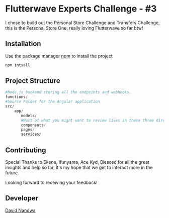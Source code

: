 # Flutterwave Experts Challenge - #3

I chose to build out the Personal Store Challenge and Transfers Challenge, this is the Personal Store One, really loving Flutterwave so far btw! 

## Installation

Use the package manager [npm](https://www.npmjs.com/) to install the project

```bash
npm intsall
```

## Project Structure

```python
#Node.js backend storing all the endpoints and webhooks.
functions/
#Source Folder for the Angular application
src/
    app/
       models/
       #Most of what you might want to review lives in these three directories
       components/
       pages/
       services/
```

## Contributing
Special Thanks to Ekene, Ifunyama, Ace Kyd, Blessed for all the great insights and help so far, it's my hope that we get to interact more in the future.

Looking forward to receiving your feedback!

## Developer
[David Nandwa](https://davidnandwa.com)
